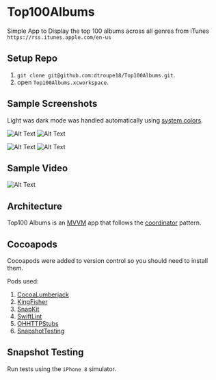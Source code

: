 # Top100Albums
Simple App to Display the top 100 albums across all genres from iTunes `https://rss.itunes.apple.com/en-us`


## Setup Repo

1. `git clone git@github.com:dtroupe18/Top100Albums.git`.
2. open `Top100Albums.xcworkspace`.



## Sample Screenshots

Light was dark mode was handled automatically using [system colors](https://developer.apple.com/design/human-interface-guidelines/ios/visual-design/color).

![Alt Text](SampleScreenshots/DarkModeList.PNG)
![Alt Text](SampleScreenshots/LightModeList.PNG)


![Alt Text](SampleScreenshots/DarkModeDetails.PNG)
![Alt Text](SampleScreenshots/LightModeDetails.PNG)



## Sample Video

![Alt Text](SampleScreenshots/Sample.gif)


## Architecture

Top100 Albums is an [MVVM](https://en.wikipedia.org/wiki/Model%E2%80%93view%E2%80%93viewmodel) app that follows the [coordinator](https://benoitpasquier.com/coordinator-pattern-swift/) pattern.

## Cocoapods

Cocoapods were added to version control so you should need to install them. 

Pods used:

1. [CocoaLumberjack](https://github.com/CocoaLumberjack/CocoaLumberjack)
2. [KingFisher](https://github.com/onevcat/Kingfisher)
3. [SnapKit](https://github.com/SnapKit/SnapKit)
4. [SwiftLint](https://github.com/realm/SwiftLint)
5. [OHHTTPStubs](https://github.com/AliSoftware/OHHTTPStubs)
6. [SnapshotTesting](https://github.com/pointfreeco/swift-snapshot-testing)


## Snapshot Testing

Run tests using the `iPhone 8` simulator.

